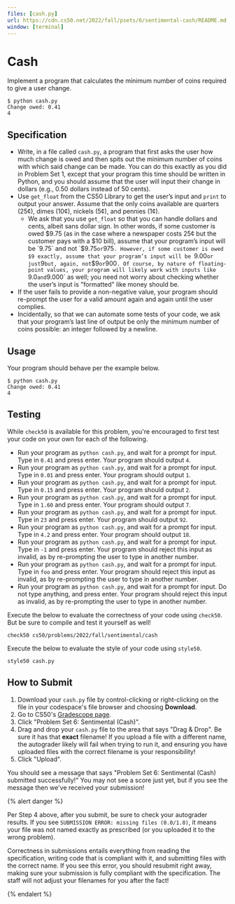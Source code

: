 ```yaml
---
files: [cash.py]
url: https://cdn.cs50.net/2022/fall/psets/6/sentimental-cash/README.md
window: [terminal]
---
```


# Cash

Implement a program that calculates the minimum number of coins required to give a user change.

```
$ python cash.py
Change owed: 0.41
4
```

## Specification

* Write, in a file called `cash.py`, a program that first asks the user how much change is owed and then spits out the minimum number of coins with which said change can be made. You can do this exactly as you did in Problem Set 1, except that your program this time should be written in Python, and you should assume that the user will input their change in dollars (e.g., 0.50 dollars instead of 50 cents).
* Use `get_float` from the CS50 Library to get the user’s input and `print` to output your answer. Assume that the only coins available are quarters (25¢), dimes (10¢), nickels (5¢), and pennies (1¢).
  * We ask that you use `get_float` so that you can handle dollars and cents, albeit sans dollar sign. In other words, if some customer is owed $9.75 (as in the case where a newspaper costs 25¢ but the customer pays with a $10 bill), assume that your program’s input will be `9.75` and not `$9.75` or `975`. However, if some customer is owed $9 exactly, assume that your program’s input will be `9.00` or just `9` but, again, not `$9` or `900`. Of course, by nature of floating-point values, your program will likely work with inputs like `9.0` and `9.000` as well; you need not worry about checking whether the user’s input is "formatted" like money should be.
* If the user fails to provide a non-negative value, your program should re-prompt the user for a valid amount again and again until the user complies.
* Incidentally, so that we can automate some tests of your code, we ask that your program’s last line of output be only the minimum number of coins possible: an integer followed by a newline.


## Usage

Your program should behave per the example below.

```
$ python cash.py
Change owed: 0.41
4
```

## Testing

While `check50` is available for this problem, you're encouraged to first test your code on your own for each of the following.

* Run your program as `python cash.py`, and wait for a prompt for input. Type in `0.41` and press enter. Your program should output `4`.
* Run your program as `python cash.py`, and wait for a prompt for input. Type in `0.01` and press enter. Your program should output `1`.
* Run your program as `python cash.py`, and wait for a prompt for input. Type in `0.15` and press enter. Your program should output `2`.
* Run your program as `python cash.py`, and wait for a prompt for input. Type in `1.60` and press enter. Your program should output `7`.
* Run your program as `python cash.py`, and wait for a prompt for input. Type in `23` and press enter. Your program should output `92`.
* Run your program as `python cash.py`, and wait for a prompt for input. Type in `4.2` and press enter. Your program should output `18`.
* Run your program as `python cash.py`, and wait for a prompt for input. Type in `-1` and press enter. Your program should reject this input as invalid, as by re-prompting the user to type in another number.
* Run your program as `python cash.py`, and wait for a prompt for input. Type in `foo` and press enter. Your program should reject this input as invalid, as by re-prompting the user to type in another number.
* Run your program as `python cash.py`, and wait for a prompt for input. Do not type anything, and press enter. Your program should reject this input as invalid, as by re-prompting the user to type in another number.

Execute the below to evaluate the correctness of your code using `check50`. But be sure to compile and test it yourself as well!

```
check50 cs50/problems/2022/fall/sentimental/cash
```

Execute the below to evaluate the style of your code using `style50`.

```
style50 cash.py
```

## How to Submit

1. Download your `cash.py` file by control-clicking or right-clicking on the file in your codespace's file browser and choosing **Download**.
1. Go to CS50's [Gradescope page](https://www.gradescope.com/).
1. Click "Problem Set 6: Sentimental (Cash)".
1. Drag and drop your `cash.py` file to the area that says "Drag & Drop". Be sure it has that **exact** filename! If you upload a file with a different name, the autograder likely will fail when trying to run it, and ensuring you have uploaded files with the correct filename is your responsibility!
1. Click "Upload".

You should see a message that says "Problem Set 6: Sentimental (Cash) submitted successfully!" You may not see a score just yet, but if you see the message then we've received your submission!

{% alert danger %}

Per Step 4 above, after you submit, be sure to check your autograder results. If you see `SUBMISSION ERROR: missing files (0.0/1.0)`, it means your file was not named exactly as prescribed (or you uploaded it to the wrong problem).

Correctness in submissions entails everything from reading the specification, writing code that is compliant with it, and submitting files with the correct name. If you see this error, you should resubmit right away, making sure your submission is fully compliant with the specification. The staff will not adjust your filenames for you after the fact!

{% endalert %}